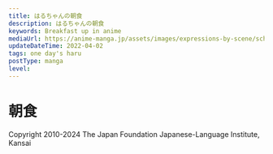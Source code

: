 ```yaml
---
title: はるちゃんの朝食
description: はるちゃんの朝食
keywords: Breakfast up in anime
mediaUrl: https://anime-manga.jp/assets/images/expressions-by-scene/school/1-2.webp
updateDateTime: 2022-04-02
tags: one day's haru
postType: manga
level:
---
```


# 朝食

<Grid>
  <Item
    page="page 1"
    img="https://anime-manga.jp/assets/images/expressions-by-scene/school/1-2.webp"
  >
    <KTextScript
      people="お姉"
      text="いただきまーす"
      mean="This looks great! (I humbly receive this food) "
      sound="school/schoolscene_01_10.mp3"
    />
    <KTextScript
      text="ズズ・・・"
      mean="Sup sup"
      sound="school/school_se_01_11.mp3"
    />
    <KTextScript
      people="お姉"
      text="ごちそうさまでした"
      mean="That was delicious! (Thank you for the feast)"
      sound="school/schoolscene_01_12.mp3"
    />
    <KTextScript
      people="妹"
      text="おねーちゃーん、三つ編みしてー"
      mean="Hey 'sis, can you plait my hair for me? "
      sound="school/schoolscene_01_13.mp3"
    />
    <KTextScript
      people="お姉"
      text="きゅっ"
      mean="GRRP"
      sound="school/school_se_01_14.mp3"
    />
    <KTextScript
      people="お姉"
      text="これでよし・・・と"
      mean="Okay, that's… perfect. "
      sound="school/schoolscene_01_15.mp3"
    />
    <KTextScript
      people="お姉の友達"
      text="はるちゃーん"
      mean="Haru-chan! "
      sound="school/schoolscene_01_16.mp3"
    />
    <KTextScript
      people="お姉の友達"
      text="がっこ　いこ～！"
      mean="Let's go to school!"
      sound="school/schoolscene_01_17.mp3"
    />
    <KTextScript
      people="お姉"
      text="あっ　お弁当っ"
      mean="Ah! My lunchbox…"
      sound="school/schoolscene_01_19.mp3"
    />
    <KTextScript
      text="パタパタ"
      mean="RUSH RUSH ; FLAP"
      sound="school/school_se_01_18.mp3"
    />
    <KTextScript
      people="お姉"
      text="いってきまーす！"
      mean="I'm off! "
      sound="school/schoolscene_01_20.mp3"
    />
    <KTextScript
      people="妹"
      text="いってらっしゃーい！"
      mean="Have a good day! "
      sound="school/schoolscene_01_21.mp3"
    />
  </Item>
</Grid>

Copyright 2010-2024 The Japan Foundation Japanese-Language Institute, Kansai